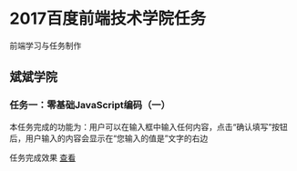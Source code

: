 # 2017百度前端技术学院任务

前端学习与任务制作

## 斌斌学院

### 任务一：零基础JavaScript编码（一）

本任务完成的功能为：用户可以在输入框中输入任何内容，点击“确认填写”按钮后，用户输入的内容会显示在“您输入的值是”文字的右边

任务完成效果 [查看](http://ch563.github.io/2017IFE/task04/)